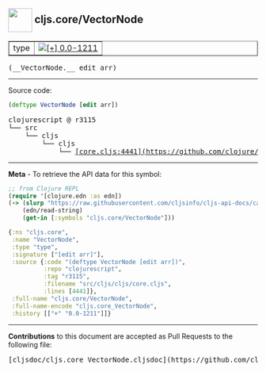 ## <img width="48px" valign="middle" src="http://i.imgur.com/Hi20huC.png"> cljs.core/VectorNode

 <table border="1">
<tr>

<td>type</td>
<td><a href="https://github.com/cljsinfo/cljs-api-docs/tree/0.0-1211"><img valign="middle" alt="[+] 0.0-1211" src="https://img.shields.io/badge/+-0.0--1211-lightgrey.svg"></a> </td>
</tr>
</table>

 <samp>
(__VectorNode.__ edit arr)<br>
</samp>

---





Source code:

```clj
(deftype VectorNode [edit arr])
```

 <pre>
clojurescript @ r3115
└── src
    └── cljs
        └── cljs
            └── <ins>[core.cljs:4441](https://github.com/clojure/clojurescript/blob/r3115/src/cljs/cljs/core.cljs#L4441)</ins>
</pre>


---

__Meta__ - To retrieve the API data for this symbol:

```clj
;; from Clojure REPL
(require '[clojure.edn :as edn])
(-> (slurp "https://raw.githubusercontent.com/cljsinfo/cljs-api-docs/catalog/cljs-api.edn")
    (edn/read-string)
    (get-in [:symbols "cljs.core/VectorNode"]))
```

```clj
{:ns "cljs.core",
 :name "VectorNode",
 :type "type",
 :signature ["[edit arr]"],
 :source {:code "(deftype VectorNode [edit arr])",
          :repo "clojurescript",
          :tag "r3115",
          :filename "src/cljs/cljs/core.cljs",
          :lines [4441]},
 :full-name "cljs.core/VectorNode",
 :full-name-encode "cljs.core_VectorNode",
 :history [["+" "0.0-1211"]]}

```

---

__Contributions__ to this document are accepted as Pull Requests to the following file:

 <pre>
[cljsdoc/cljs.core_VectorNode.cljsdoc](https://github.com/cljsinfo/cljs-api-docs/blob/master/cljsdoc/cljs.core_VectorNode.cljsdoc)
</pre>


